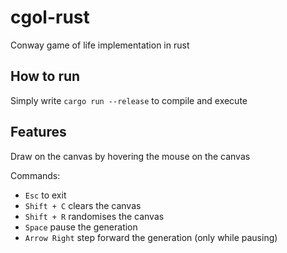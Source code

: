 # cgol-rust
Conway game of life implementation in rust

## How to run
Simply write `cargo run --release` to compile and execute

## Features

Draw on the canvas by hovering the mouse on the canvas

Commands: 
* `Esc` to exit
* `Shift + C` clears the canvas
* `Shift + R` randomises the canvas
* `Space` pause the generation
* `Arrow Right` step forward the generation (only while pausing)